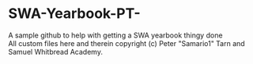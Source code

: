 # SWA-Yearbook-PT-
A sample github to help with getting a SWA yearbook thingy done<br>
All custom files here and therein copyright (c) Peter "Samario1" Tarn and Samuel Whitbread Academy.
